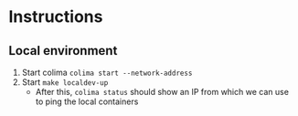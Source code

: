 # Instructions

## Local environment

1. Start colima `colima start --network-address`
2. Start `make localdev-up`
   - After this, `colima status` should show an IP from which we can use to ping the local containers 